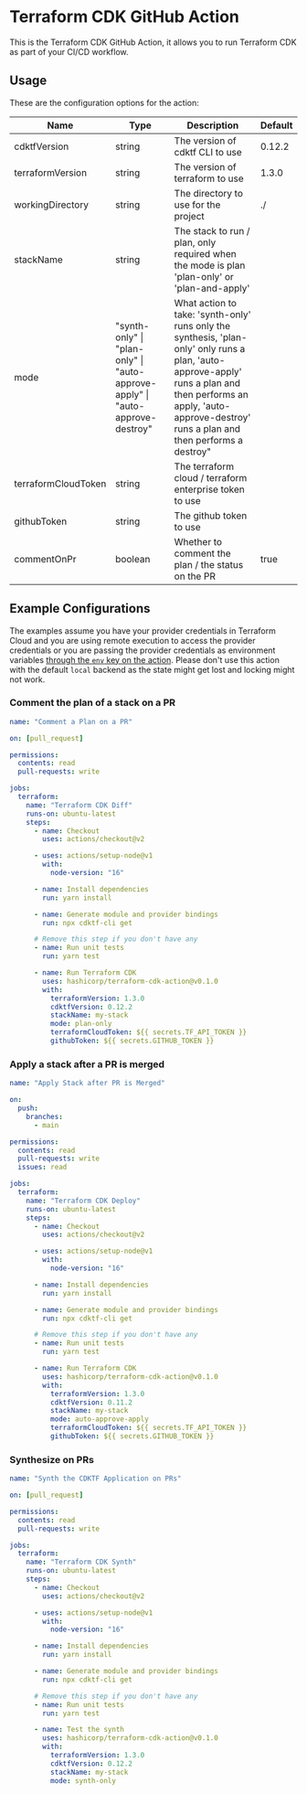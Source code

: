 # Terraform CDK GitHub Action

This is the Terraform CDK GitHub Action, it allows you to run Terraform CDK as part of your CI/CD workflow.

## Usage

These are the configuration options for the action:

| **Name**            | **Type**                                                                      | **Description**                                                                                                                                                                                                       | **Default** |
| ------------------- | ----------------------------------------------------------------------------- | --------------------------------------------------------------------------------------------------------------------------------------------------------------------------------------------------------------------- | ----------- |
| cdktfVersion        | string                                                                        | The version of cdktf CLI to use                                                                                                                                                                                       | 0.12.2      |
| terraformVersion    | string                                                                        | The version of terraform to use                                                                                                                                                                                       | 1.3.0       |
| workingDirectory    | string                                                                        | The directory to use for the project                                                                                                                                                                                  | ./          |
| stackName           | string                                                                        | The stack to run / plan, only required when the mode is plan 'plan-only' or 'plan-and-apply'                                                                                                                          | <optional>  |
| mode                | "synth-only" \| "plan-only" \| "auto-approve-apply" \| "auto-approve-destroy" | What action to take: 'synth-only' runs only the synthesis, 'plan-only' only runs a plan, 'auto-approve-apply' runs a plan and then performs an apply, 'auto-approve-destroy' runs a plan and then performs a destroy" | <required>  |
| terraformCloudToken | string                                                                        | The terraform cloud / terraform enterprise token to use                                                                                                                                                               | <optional>  |
| githubToken         | string                                                                        | The github token to use                                                                                                                                                                                               | <optional>  |
| commentOnPr         | boolean                                                                       | Whether to comment the plan / the status on the PR                                                                                                                                                                    | true        |

## Example Configurations

The examples assume you have your provider credentials in Terraform Cloud and you are using remote execution to access the provider credentials or you are passing the provider credentials as environment variables [through the `env` key on the action](https://github.com/Azure/actions-workflow-samples/blob/master/assets/create-secrets-for-GitHub-workflows.md#consume-secrets-in-your-workflow). Please don't use this action with the default `local` backend as the state might get lost and locking might not work.

### Comment the plan of a stack on a PR

```yml
name: "Comment a Plan on a PR"

on: [pull_request]

permissions:
  contents: read
  pull-requests: write

jobs:
  terraform:
    name: "Terraform CDK Diff"
    runs-on: ubuntu-latest
    steps:
      - name: Checkout
        uses: actions/checkout@v2

      - uses: actions/setup-node@v1
        with:
          node-version: "16"

      - name: Install dependencies
        run: yarn install

      - name: Generate module and provider bindings
        run: npx cdktf-cli get

      # Remove this step if you don't have any
      - name: Run unit tests
        run: yarn test

      - name: Run Terraform CDK
        uses: hashicorp/terraform-cdk-action@v0.1.0
        with:
          terraformVersion: 1.3.0
          cdktfVersion: 0.12.2
          stackName: my-stack
          mode: plan-only
          terraformCloudToken: ${{ secrets.TF_API_TOKEN }}
          githubToken: ${{ secrets.GITHUB_TOKEN }}
```

### Apply a stack after a PR is merged

```yml
name: "Apply Stack after PR is Merged"

on:
  push:
    branches:
      - main

permissions:
  contents: read
  pull-requests: write
  issues: read

jobs:
  terraform:
    name: "Terraform CDK Deploy"
    runs-on: ubuntu-latest
    steps:
      - name: Checkout
        uses: actions/checkout@v2

      - uses: actions/setup-node@v1
        with:
          node-version: "16"

      - name: Install dependencies
        run: yarn install

      - name: Generate module and provider bindings
        run: npx cdktf-cli get

      # Remove this step if you don't have any
      - name: Run unit tests
        run: yarn test

      - name: Run Terraform CDK
        uses: hashicorp/terraform-cdk-action@v0.1.0
        with:
          terraformVersion: 1.3.0
          cdktfVersion: 0.11.2
          stackName: my-stack
          mode: auto-approve-apply
          terraformCloudToken: ${{ secrets.TF_API_TOKEN }}
          githubToken: ${{ secrets.GITHUB_TOKEN }}
```

### Synthesize on PRs

```yml
name: "Synth the CDKTF Application on PRs"

on: [pull_request]

permissions:
  contents: read
  pull-requests: write

jobs:
  terraform:
    name: "Terraform CDK Synth"
    runs-on: ubuntu-latest
    steps:
      - name: Checkout
        uses: actions/checkout@v2

      - uses: actions/setup-node@v1
        with:
          node-version: "16"

      - name: Install dependencies
        run: yarn install

      - name: Generate module and provider bindings
        run: npx cdktf-cli get

      # Remove this step if you don't have any
      - name: Run unit tests
        run: yarn test

      - name: Test the synth
        uses: hashicorp/terraform-cdk-action@v0.1.0
        with:
          terraformVersion: 1.3.0
          cdktfVersion: 0.12.2
          stackName: my-stack
          mode: synth-only
```
